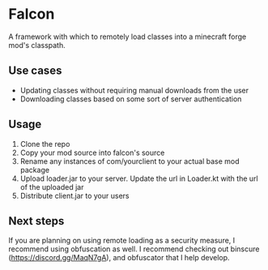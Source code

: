 # Falcon

A framework with which to remotely load classes into a minecraft forge mod's classpath.

## Use cases

- Updating classes without requiring manual downloads from the user
- Downloading classes based on some sort of server authentication

## Usage

1. Clone the repo
2. Copy your mod source into falcon's source
3. Rename any instances of com/yourclient to your actual base mod package
4. Upload loader.jar to your server. Update the url in Loader.kt with the url of the uploaded jar
5. Distribute client.jar to your users

## Next steps

If you are planning on using remote loading as a security measure, I recommend using obfuscation as well. I recommend checking out binscure (https://discord.gg/MaqN7gA), and obfuscator that I help develop.
